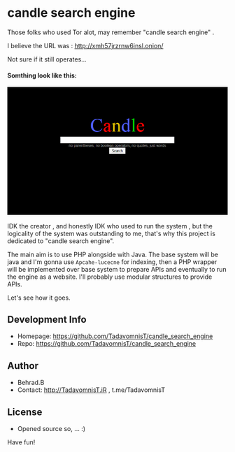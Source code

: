 # candle search engine

Those folks who used Tor alot, may remember "candle search engine" .

I believe the URL was : http://xmh57jrzrnw6insl.onion/

Not sure if it still operates...

#### Somthing look like this:
![candle1](https://github.com/TadavomnisT/candle_search_engine/raw/main/Documentation/Images/image1.png)

IDK the creator , and honestly IDK who used to run the system , but the logicality of the system was outstanding to me, that's why this project is dedicated to "candle search engine". 

The main aim is to use PHP alongside with Java.
The base system will be java and I'm gonna use `Apcahe-lucecne` for indexing, then a PHP wrapper will be implemented over base system to prepare APIs and eventually to run the engine as a website.
I'll probably use modular structures to provide APIs.

Let's see how it goes.

## Development Info
* Homepage: https://github.com/TadavomnisT/candle_search_engine
* Repo: https://github.com/TadavomnisT/candle_search_engine

## Author
* Behrad.B
* Contact: http://TadavomnisT.iR , t.me/TadavomnisT

## License
* Opened source so, ... :)

Have fun!
